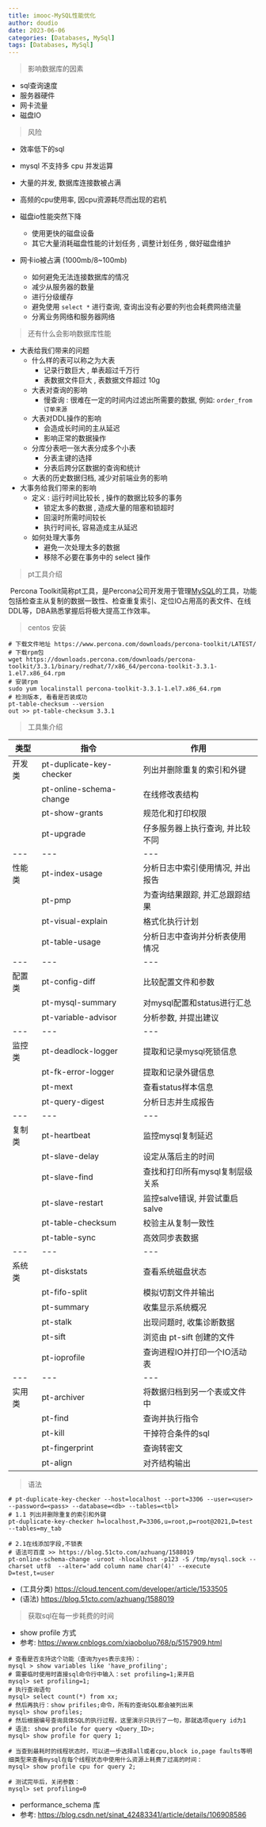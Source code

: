 ```yaml
---
title: imooc-MySQL性能优化
author: doudio
date: 2023-06-06
categories: [Databases, MySql]
tags: [Databases, MySql]
---
```


> 影响数据库的因素

* sql查询速度
* 服务器硬件
* 网卡流量
* 磁盘IO

> 风险

* 效率低下的sql

* mysql 不支持多 cpu 并发运算
* 大量的并发, 数据库连接数被占满
* 高频的cpu使用率, 因cpu资源耗尽而出现的宕机
* 磁盘io性能突然下降
  * 使用更快的磁盘设备
  * 其它大量消耗磁盘性能的计划任务 , 调整计划任务 , 做好磁盘维护
* 网卡io被占满 (1000mb/8~100mb)
  * 如何避免无法连接数据库的情况
  * 减少从服务器的数量
  * 进行分级缓存
  * 避免使用 `select *` 进行查询, 查询出没有必要的列也会耗费网络流量
  * 分离业务网络和服务器网络

> 还有什么会影响数据库性能

* 大表给我们带来的问题
  * 什么样的表可以称之为大表
    * 记录行数巨大 , 单表超过千万行
    * 表数据文件巨大 , 表数据文件超过 10g
  * 大表对查询的影响
    * 慢查询 : 很难在一定的时间内过滤出所需要的数据, 例如: `order_from 订单来源`
  * 大表对DDL操作的影响
    * 会造成长时间的主从延迟
    * 影响正常的数据操作
  * 分库分表吧一张大表分成多个小表
    * 分表主键的选择
    * 分表后跨分区数据的查询和统计
  * 大表的历史数据归档, 减少对前端业务的影响
* 大事务给我们带来的影响
  * 定义 : 运行时间比较长 , 操作的数据比较多的事务
    * 锁定太多的数据 , 造成大量的阻塞和锁超时
    * 回滚时所需时间较长
    * 执行时间长, 容易造成主从延迟
  * 如何处理大事务
    * 避免一次处理太多的数据
    * 移除不必要在事务中的 select 操作

> pt工具介绍

​	Percona Toolkit简称pt工具，是Percona公司开发用于管理[MySQL](https://cloud.tencent.com/product/cdb?from=10680)的工具，功能包括检查主从复制的数据一致性、检查重复索引、定位IO占用高的表文件、在线DDL等，DBA熟悉掌握后将极大提高工作效率。

> centos 安装

```shell
# 下载文件地址 https://www.percona.com/downloads/percona-toolkit/LATEST/
# 下载rpm包
wget https://downloads.percona.com/downloads/percona-toolkit/3.3.1/binary/redhat/7/x86_64/percona-toolkit-3.3.1-1.el7.x86_64.rpm
# 安装rpm
sudo yum localinstall percona-toolkit-3.3.1-1.el7.x86_64.rpm
# 检测版本, 看看是否装成功
pt-table-checksum --version 
out >> pt-table-checksum 3.3.1
```

> 工具集介绍

| 类型   | 指令                     | 作用                             |
| ------ | ------------------------ | -------------------------------- |
| 开发类 | pt-duplicate-key-checker | 列出并删除重复的索引和外键       |
|        | pt-online-schema-change  | 在线修改表结构                   |
|        | pt-show-grants           | 规范化和打印权限                 |
|        | pt-upgrade               | 仔多服务器上执行查询, 并比较不同 |
| ---    | ---                      | ---                              |
| 性能类 | pt-index-usage           | 分析日志中索引使用情况, 并出报告 |
|        | pt-pmp                   | 为查询结果跟踪, 并汇总跟踪结果   |
|        | pt-visual-explain        | 格式化执行计划                   |
|        | pt-table-usage           | 分析日志中查询并分析表使用情况   |
| ---    | ---                      | ---                              |
| 配置类 | pt-config-diff           | 比较配置文件和参数               |
|        | pt-mysql-summary         | 对mysql配置和status进行汇总      |
|        | pt-variable-advisor      | 分析参数, 并提出建议             |
| ---    | ---                      | ---                              |
| 监控类 | pt-deadlock-logger       | 提取和记录mysql死锁信息          |
|        | pt-fk-error-logger       | 提取和记录外键信息               |
|        | pt-mext                  | 查看status样本信息               |
|        | pt-query-digest          | 分析日志并生成报告               |
| ---    | ---                      | ---                              |
| 复制类 | pt-heartbeat             | 监控mysql复制延迟                |
|        | pt-slave-delay           | 设定从落后主的时间               |
|        | pt-slave-find            | 查找和打印所有mysql复制层级关系  |
|        | pt-slave-restart         | 监控salve错误, 并尝试重启salve   |
|        | pt-table-checksum        | 校验主从复制一致性               |
|        | pt-table-sync            | 高效同步表数据                   |
| ---    | ---                      | ---                              |
| 系统类 | pt-diskstats             | 查看系统磁盘状态                 |
|        | pt-fifo-split            | 模拟切割文件并输出               |
|        | pt-summary               | 收集显示系统概况                 |
|        | pt-stalk                 | 出现问题时, 收集诊断数据         |
|        | pt-sift                  | 浏览由 pt-sift 创建的文件        |
|        | pt-ioprofile             | 查询进程IO并打印一个IO活动表     |
| ---    | ---                      | ---                              |
| 实用类 | pt-archiver              | 将数据归档到另一个表或文件中     |
|        | pt-find                  | 查询并执行指令                   |
|        | pt-kill                  | 干掉符合条件的sql                |
|        | pt-fingerprint           | 查询转密文                       |
|        | pt-align                 | 对齐结构输出                     |

> 语法

```shell
# pt-duplicate-key-checker --host=localhost --port=3306 --user=<user> --password=<pass> --database=<db> --tables=<tbl>
# 1.1 列出并删除重复的索引和外键
pt-duplicate-key-checker h=localhost,P=3306,u=root,p=root@2021,D=test --tables=my_tab

# 2.1在线添加字段,不锁表
# 语法可百度 >> https://blog.51cto.com/azhuang/1588019
pt-online-schema-change -uroot -hlocalhost -p123 -S /tmp/mysql.sock --charset utf8  --alter='add column name char(4)' --execute D=test,t=user
```

* (工具分类) https://cloud.tencent.com/developer/article/1533505
* (语法) https://blog.51cto.com/azhuang/1588019

> 获取sql在每一步耗费的时间

* show profile 方式
* 参考: https://www.cnblogs.com/xiaoboluo768/p/5157909.html

```shell
# 查看是否支持这个功能（查询为yes表示支持）：
mysql > show variables like 'have_profiling';
# 需要临时使用时直接sql命令行中输入：set profiling=1;来开启
mysql> set profiling=1;
# 执行查询语句
mysql> select count(*) from xx;
# 然后再执行：show prifiles;命令，所有的查询SQL都会被列出来
mysql> show profiles;
# 然后根据编号查询具体SQL的执行过程，这里演示只执行了一句，那就选项query id为1
# 语法: show profile for query <Query_ID>;
mysql> show profile for query 1;

# 当查到最耗时的线程状态时，可以进一步选择all或者cpu,block io,page faults等明细类型来查看mysql在每个线程状态中使用什么资源上耗费了过高的时间：
mysql> show profile cpu for query 2;

# 测试完毕后，关闭参数：
mysql> set profiling=0
```

* performance_schema 库
* 参考: https://blog.csdn.net/sinat_42483341/article/details/106908586